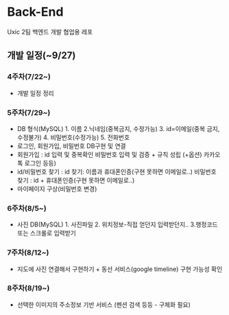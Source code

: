 # Back-End
Uxic 2팀 백엔드 개발 협업용 레포
## 개발 일정(~9/27)
### 4주차(7/22~)
- 개발 일정 정리
### 5주차(7/29~)
- DB 형식(MySQL) 1. 이름 2.닉네임(중복금지, 수정가능) 3. id=이메일(중복 금지,수정불가) 4. 비밀번호(수정가능) 5. 전화번호 
- 로그인, 회원가입, 비밀번호 DB구현 및 연결 
- 회원가입 : id 입력 및 중복확인 비밀번호 입력 및 검증 + 규칙 성립 (+옵션) 카카오톡 로그인 등등)
- id/비밀번호 찾기 : id 찾기: 이름과 휴대폰인증(구현 못하면 이메일로..) 비밀번호 찾기 : id + 휴대폰인증(구현 못하면 이메일로..)
- 마이페이지 구상(비밀번호 변경)

### 6주차(8/5~)
- 사진 DB(MySQL) 1. 사진파일 2. 위치정보-직접 얻던지 입력받던지.. 3.행정코드 또는 스크롤로 입력받기
### 7주차(8/12~)
- 지도에 사진 연결해서 구현하기 + 동선 서비스(google timeline) 구현 가능성 확인
### 8주차(8/19~) 
- 선택한 이미지의 주소정보 기반 서비스 (펜션 검색 등등 - 구체화 필요)
